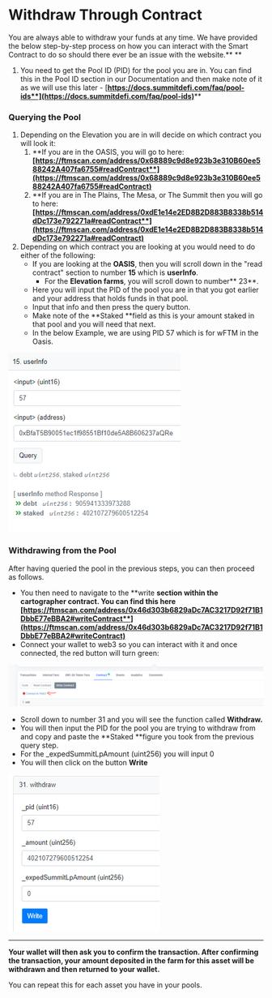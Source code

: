 # Withdraw Through Contract

You are always able to withdraw your funds at any time. We have provided the below step-by-step process on how you can interact with the Smart Contract to do so should there ever be an issue with the website.** **

1. You need to get the Pool ID (PID) for the pool you are in. You can find this in the Pool ID section in our Documentation and then make note of it as we will use this later - [**https://docs.summitdefi.com/faq/pool-ids**](https://docs.summitdefi.com/faq/pool-ids)****

### Querying the Pool

1. Depending on the Elevation you are in will decide on which contract you will look it:
   1. **If you are in the OASIS, you will go to here: **[**https://ftmscan.com/address/0x68889c9d8e923b3e310B60ee588242A407fa6755#readContract**](https://ftmscan.com/address/0x68889c9d8e923b3e310B60ee588242A407fa6755#readContract)****
   2. **If you are in The Plains, The Mesa, or The Summit then you will go to here: **[**https://ftmscan.com/address/0xdE1e14e2ED8B2D883B8338b514dDc173e792271a#readContract**](https://ftmscan.com/address/0xdE1e14e2ED8B2D883B8338b514dDc173e792271a#readContract)****
2. Depending on which contract you are looking at you would need to do either of the following:
   * If you are looking at the **OASIS**, then you will scroll down in the "read contract" section to number **15** which is **userInfo**.&#x20;
     * For the **Elevation farms**, you will scroll down to number** 23**.
   * Here you will input the PID of the pool you are in that you got earlier and your address that holds funds in that pool.&#x20;
   * Input that info and then press the query button.
   * Make note of the **Staked **field as this is your amount staked in that pool and you will need that next.&#x20;
   * In the below Example, we are using PID 57 which is for wFTM in the Oasis.

![](../.gitbook/assets/OasisQuerywFTM.PNG)

### Withdrawing from the Pool

After having queried the pool in the previous steps, you can then proceed as follows.

* You then need to navigate to the **write **section within the cartographer contract. You can find this here  [**https://ftmscan.com/address/0x46d303b6829aDc7AC3217D92f71B1DbbE77eBBA2#writeContract**](https://ftmscan.com/address/0x46d303b6829aDc7AC3217D92f71B1DbbE77eBBA2#writeContract)****
* Connect your wallet to web3 so you can interact with it and once connected, the red button will turn green:

![](../.gitbook/assets/ConnectWallet.PNG)

* Scroll down to number 31 and you will see the function called **Withdraw.**
* You will then input the PID for the pool you are trying to withdraw from and copy and paste the **Staked **figure you took from the previous query step.
* For the \_expedSummitLpAmount (uint256) you will input 0
* You will then click on the button **Write**

![](../.gitbook/assets/OasisWithdraw-wFTM.PNG)

****

**Your wallet will then ask you to confirm the transaction. After confirming the transaction, your amount deposited in the farm for this asset will be withdrawn and then returned to your wallet.**

You can repeat this for each asset you have in your pools.
